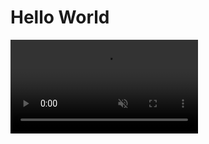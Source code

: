 # Hello World
<video autoplay loop muted playsinline>
  <source src="/videos/space/a.mp4" type="video/mp4">
</video>
